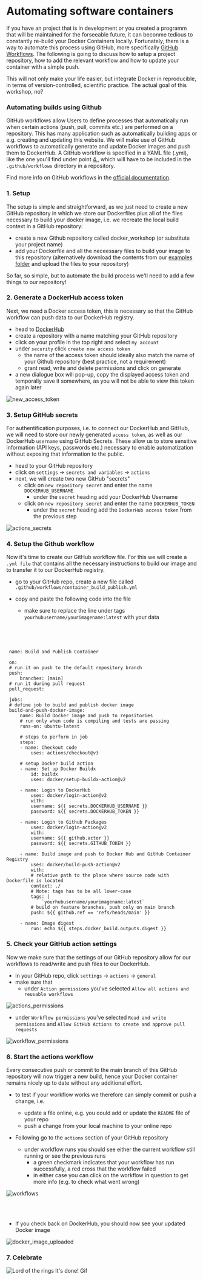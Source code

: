 # Automating software containers

If you have an project that is in development or you created a programm that will be maintained for the forseeable future, it can beconme tedious to constantly re-build your Docker Containers locally. Fortunately, there is a way to automate this process using GitHub, more specifically [GitHub Workflows](https://docs.github.com/en/actions/using-workflows/about-workflows). The following is going to discuss how to setup a project repository, how to add the relevant workflow and how to update your container with a simple push.

This will not only make your life easier, but integrate Docker in reproducible, in terms of version-controlled, scientific practice. The actual goal of this workshop, no?


### Automating builds using Github

GitHub workflows allow Users to define processes that automatically run when certain actions (push, pull, commits etc.) are performed on a repository. This has many application such as automatically building apps or e.g. creating and updating this website. We will make use of GitHub workflows to automatically generate and update Docker images and push them to DockerHub. A GitHub workflow is specified in a YAML file (.yml), like the one you'll find under point [4.](https://m-earnest.github.io/docker_workshop/advanced/automating.html#setup-the-github-workflow), which will have to be included in the `.github/workflows` directory in a repository. 

Find more info on GitHub workflows in the [official documentation](https://docs.github.com/en/actions/using-workflows).

### 1. Setup
The setup is simple and straightforward, as we just need to create a new GitHub repository in which we store our Dockerfiles plus all of the files necessary to build your docker image, i.e. we recreate the local build context in a GitHub repository:

   - create a new Github repository called docker_workshop (or substitute your project name)
   - add your Dockerfile and all the neceessary files to build your image to this repository (alternatively download the contents from our [examples folder](https://github.com/M-earnest/docker_workshop/tree/main/workshop/examples) and upload the files to your repository)

So far, so simple, but to automate the build process we'll need to add a few things to our repository!

### 2. Generate a DockerHub access token

Next, we need a Docker access token, this is necessary so that the GitHub workflow can push data to our DockerHub registry.

 - head to [DockerHub](https://hub.docker.com/)
 - create a repository with a name matching your GitHub repository
 - click on your profile in the top right and select `my account`
 - under `security` click `create new access token`
     - the name of the access token should ideally also match the name of your Github repository (best practice, not a requirement)
     - grant read, write and delete permissions and click on generate
 - a new dialogue box will pop-up, copy the displayed access token and temporally save it somewhere, as you will not be able to view this token again later

![new_access_token](/static/new_access_token.png)

### 3. Setup GitHub secrets

For authentification purposes, i.e. to connect our DockerHub and GitHub, we will need to store our newly generated `access token`, as well as our DockerHub `username` using GitHub Secrets. These allow us to store sensitive information (API keys, passwords etc.) necessary to enable automatization without exposing that information to the public. 

 - head to your GitHub repository
 - click on `settings` -> `secrets and variables` -> `actions`
 - next, we will create two new GitHub "secrets" 
     - click on `new repository secret` and enter the name `DOCKERHUB_USERNAME`
         - under the `secret` heading add your DockerHub Username
     - click on `new repository secret` and enter the name `DOCKERHUB_TOKEN`
         - under the `secret` heading add the `DockerHub access token` from the previous step

![actions_secrets](/static/actions_secrets.png)


### 4. Setup the Github workflow

Now it's time to create our GitHub workflow file. For this we will create a `.yml file` that contains all the necessary instructions to build our image and to transfer it to our DockerHub registry. 

   - go to your GitHub repo, create a new file called  `.github/workflows/container_build_publish.yml`

   - copy and paste the following code into the file
      - make sure to replace the line under tags `yourhubusername/yourimagename:latest` with your data

<br>
<br>


 ```

  name: Build and Publish Container

  on:
  # run it on push to the default repository branch
  push:
      branches: [main]
  # run it during pull request
  pull_request:

  jobs:
  # define job to build and publish docker image
  build-and-push-docker-image:
      name: Build Docker image and push to repositories
      # run only when code is compiling and tests are passing
      runs-on: ubuntu-latest

      # steps to perform in job
      steps:
      - name: Checkout code
          uses: actions/checkout@v3

      # setup Docker build action
      - name: Set up Docker Buildx
          id: buildx
          uses: docker/setup-buildx-action@v2

      - name: Login to DockerHub
          uses: docker/login-action@v2
          with:
          username: ${{ secrets.DOCKERHUB_USERNAME }}
          password: ${{ secrets.DOCKERHUB_TOKEN }}

      - name: Login to Github Packages
          uses: docker/login-action@v2
          with:
          username: ${{ github.actor }}
          password: ${{ secrets.GITHUB_TOKEN }}
      
      - name: Build image and push to Docker Hub and GitHub Container Registry
          uses: docker/build-push-action@v2
          with:
          # relative path to the place where source code with Dockerfile is located
          context: ./
          # Note: tags has to be all lower-case
          tags: |
              `yourhubusername/yourimagename:latest` 
          # build on feature branches, push only on main branch
          push: ${{ github.ref == 'refs/heads/main' }}

      - name: Image digest
          run: echo ${{ steps.docker_build.outputs.digest }}

 ```
 

### 5. Check your GitHub action settings

Now we make sure that the settings of our GitHub repository allow for our workflows to read/write and push files to our DockerHub.

 - in your GitHub repo, click `settings` -> `actions` -> `general`
 - make sure that 
     - under `Action permissions` you've selected `Allow all actions and reusable workflows`


![actions_permissions](/static/actions_permissions.png)


  - under `Workflow permissions` you've selected `Read and write permissions` and `Allow GitHub Actions to create and approve pull requests`


![workflow_permissions](/static/workflows_permissions.png)

### 6. Start the actions workflow

Every consecutive push or commit to the main branch of this GitHub repository will now trigger a new build, hence your Docker container remains nicely up to date without any additional effort.

 - to test if your workflow works we therefore can simply commit or push a change, i.e.
     - update a file online, e.g. you could add or update the `README` file of your repo
     - push a change from your local machine to your online repo


 - Following go to the `actions` section of your GitHub repository
     - under workflow runs you should see either the current workflow still running or see the previous runs
         - a green checkmark indicates that your workflow has run successfully, a red cross that the workflow failed
         - in either case you can click on the workflow in question to get more info (e.g. to check what went wrong)

![workflows](/static/workflows.png)

<br>
<br>

 - If you check back on DockerHub, you should now see your updated Docker image


![docker_image_uploaded](/static/docker_image_uploaded.png)



### 7. Celebrate

![Lord of the rings It's done! Gif](https://media0.giphy.com/media/v1.Y2lkPTc5MGI3NjExY2d2aXZ2dTlzaHpmdjN5ZjA1NWZtMTFtMXRla2w1Zm90cTA2NTdvMiZlcD12MV9pbnRlcm5hbF9naWZfYnlfaWQmY3Q9Zw/3oKIPf3C7HqqYBVcCk/giphy.gif)





